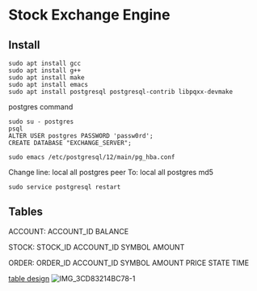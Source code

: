 # Stock Exchange Engine

## Install

```
sudo apt install gcc
sudo apt install g++
sudo apt install make 
sudo apt install emacs
sudo apt install postgresql postgresql-contrib libpqxx-devmake
```

postgres command
```
sudo su - postgres
psql
ALTER USER postgres PASSWORD 'passw0rd';
CREATE DATABASE "EXCHANGE_SERVER";
```

```
sudo emacs /etc/postgresql/12/main/pg_hba.conf
```
Change line:
local all postgres peer
To:
local all postgres md5
```
sudo service postgresql restart
```


## Tables
ACCOUNT: ACCOUNT_ID BALANCE

STOCK: STOCK_ID ACCOUNT_ID SYMBOL AMOUNT

ORDER: ORDER_ID ACCOUNT_ID SYMBOL AMOUNT PRICE STATE TIME

[table design](https://www.canva.com/design/DAFeQD_kGoI/zLW_Pd8YsPNxIJqVO13V2g/view?utm_content=DAFeQD_kGoI&utm_campaign=designshare&utm_medium=link2&utm_source=sharebutton)
![IMG_3CD83214BC78-1](https://user-images.githubusercontent.com/88768257/227740167-b3db15d7-3f66-430e-a60c-b92877c4c058.jpeg)


